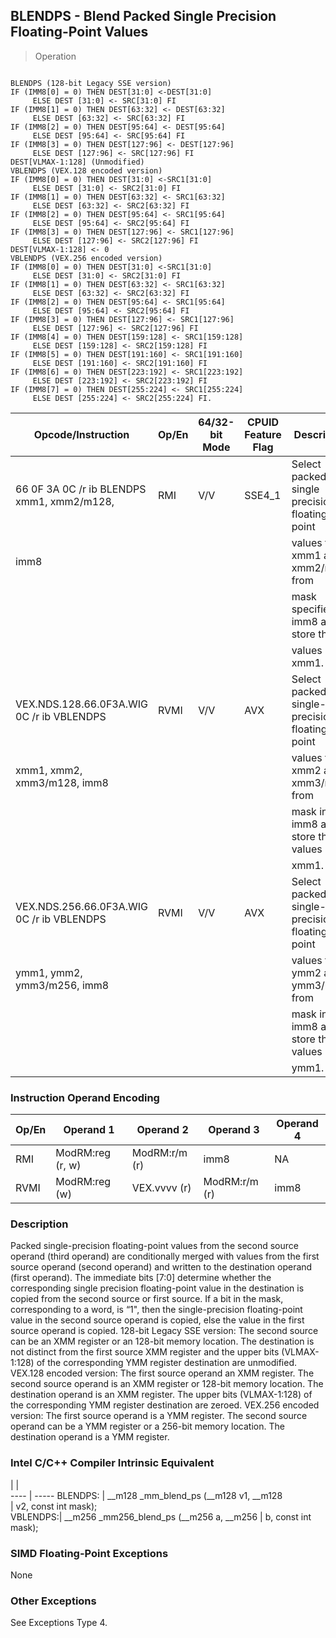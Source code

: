 ## BLENDPS  -  Blend Packed Single Precision Floating-Point Values

> Operation
``` slim

BLENDPS (128-bit Legacy SSE version)
IF (IMM8[0] = 0) THEN DEST[31:0] <-DEST[31:0]
     ELSE DEST [31:0] <- SRC[31:0] FI
IF (IMM8[1] = 0) THEN DEST[63:32] <- DEST[63:32]
     ELSE DEST [63:32] <- SRC[63:32] FI
IF (IMM8[2] = 0) THEN DEST[95:64] <- DEST[95:64]
     ELSE DEST [95:64] <- SRC[95:64] FI
IF (IMM8[3] = 0) THEN DEST[127:96] <- DEST[127:96]
     ELSE DEST [127:96] <- SRC[127:96] FI
DEST[VLMAX-1:128] (Unmodified)
VBLENDPS (VEX.128 encoded version)
IF (IMM8[0] = 0) THEN DEST[31:0] <-SRC1[31:0]
     ELSE DEST [31:0] <- SRC2[31:0] FI
IF (IMM8[1] = 0) THEN DEST[63:32] <- SRC1[63:32]
     ELSE DEST [63:32] <- SRC2[63:32] FI
IF (IMM8[2] = 0) THEN DEST[95:64] <- SRC1[95:64]
     ELSE DEST [95:64] <- SRC2[95:64] FI
IF (IMM8[3] = 0) THEN DEST[127:96] <- SRC1[127:96]
     ELSE DEST [127:96] <- SRC2[127:96] FI
DEST[VLMAX-1:128] <- 0
VBLENDPS (VEX.256 encoded version)
IF (IMM8[0] = 0) THEN DEST[31:0] <-SRC1[31:0]
     ELSE DEST [31:0] <- SRC2[31:0] FI
IF (IMM8[1] = 0) THEN DEST[63:32] <- SRC1[63:32]
     ELSE DEST [63:32] <- SRC2[63:32] FI
IF (IMM8[2] = 0) THEN DEST[95:64] <- SRC1[95:64]
     ELSE DEST [95:64] <- SRC2[95:64] FI
IF (IMM8[3] = 0) THEN DEST[127:96] <- SRC1[127:96]
     ELSE DEST [127:96] <- SRC2[127:96] FI
IF (IMM8[4] = 0) THEN DEST[159:128] <- SRC1[159:128]
     ELSE DEST [159:128] <- SRC2[159:128] FI
IF (IMM8[5] = 0) THEN DEST[191:160] <- SRC1[191:160]
     ELSE DEST [191:160] <- SRC2[191:160] FI
IF (IMM8[6] = 0) THEN DEST[223:192] <- SRC1[223:192]
     ELSE DEST [223:192] <- SRC2[223:192] FI
IF (IMM8[7] = 0) THEN DEST[255:224] <- SRC1[255:224]
     ELSE DEST [255:224] <- SRC2[255:224] FI.

```

 Opcode/Instruction                        | Op/En| 64/32-bit Mode| CPUID Feature Flag| Description                                  
 ---  | --- | --- | --- | ---
 66 0F 3A 0C /r ib BLENDPS xmm1, xmm2/m128,| RMI  | V/V           | SSE4_1            | Select packed single precision floating-point
 imm8                                      |      |               |                   | values from xmm1 and xmm2/m128 from          
                                           |      |               |                   | mask specified in imm8 and store the         
                                           |      |               |                   | values into xmm1.                            
 VEX.NDS.128.66.0F3A.WIG 0C /r ib VBLENDPS | RVMI | V/V           | AVX               | Select packed single-precision floating-point
 xmm1, xmm2, xmm3/m128, imm8               |      |               |                   | values from xmm2 and xmm3/m128 from          
                                           |      |               |                   | mask in imm8 and store the values in         
                                           |      |               |                   | xmm1.                                        
 VEX.NDS.256.66.0F3A.WIG 0C /r ib VBLENDPS | RVMI | V/V           | AVX               | Select packed single-precision floating-point
 ymm1, ymm2, ymm3/m256, imm8               |      |               |                   | values from ymm2 and ymm3/m256 from          
                                           |      |               |                   | mask in imm8 and store the values in         
                                           |      |               |                   | ymm1.                                        

### Instruction Operand Encoding
 Op/En| Operand 1       | Operand 2    | Operand 3    | Operand 4
 ---  | --- | --- | --- | ---
 RMI  | ModRM:reg (r, w)| ModRM:r/m (r)| imm8         | NA       
 RVMI | ModRM:reg (w)   | VEX.vvvv (r) | ModRM:r/m (r)| imm8     

### Description
Packed single-precision floating-point values from the second source operand
(third operand) are conditionally merged with values from the first source operand
(second operand) and written to the destination operand (first operand). The
immediate bits [7:0] determine whether the corresponding single precision floating-point
value in the destination is copied from the second source or first source. If
a bit in the mask, corresponding to a word, is “1\", then the single-precision
floating-point value in the second source operand is copied, else the value
in the first source operand is copied. 128-bit Legacy SSE version: The second
source can be an XMM register or an 128-bit memory location. The destination
is not distinct from the first source XMM register and the upper bits (VLMAX-1:128)
of the corresponding YMM register destination are unmodified. VEX.128 encoded
version: The first source operand an XMM register. The second source operand
is an XMM register or 128-bit memory location. The destination operand is an
XMM register. The upper bits (VLMAX-1:128) of the corresponding YMM register
destination are zeroed. VEX.256 encoded version: The first source operand is
a YMM register. The second source operand can be a YMM register or a 256-bit
memory location. The destination operand is a YMM register.



### Intel C/C++ Compiler Intrinsic Equivalent
   | |  
---- | -----
 BLENDPS: | __m128 _mm_blend_ps (__m128 v1, __m128  
          | v2, const int mask);                    
 VBLENDPS:| __m256 _mm256_blend_ps (__m256 a, __m256
          | b, const int mask);                     

### SIMD Floating-Point Exceptions
None


### Other Exceptions
See Exceptions Type 4.
